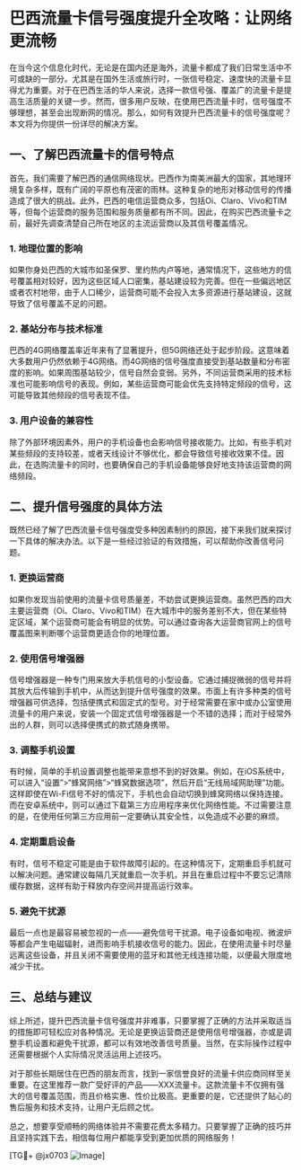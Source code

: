 # 巴西流量卡信号强度提升全攻略：让网络更流畅

在当今这个信息化时代，无论是在国内还是海外，流量卡都成了我们日常生活中不可或缺的一部分。尤其是在国外生活或旅行时，一张信号稳定、速度快的流量卡显得尤为重要。对于在巴西生活的华人来说，选择一款信号强、覆盖广的流量卡是提高生活质量的关键一步。然而，很多用户反映，在使用巴西流量卡时，信号强度不够理想，甚至会出现断网的情况。那么，如何有效提升巴西流量卡的信号强度呢？本文将为你提供一份详尽的解决方案。

## 一、了解巴西流量卡的信号特点

首先，我们需要了解巴西的通信网络现状。巴西作为南美洲最大的国家，其地理环境复杂多样，既有广阔的平原也有茂密的雨林。这种复杂的地形对移动信号的传播造成了很大的挑战。此外，巴西的电信运营商众多，包括Oi、Claro、Vivo和TIM等，但每个运营商的服务范围和服务质量都有所不同。因此，在购买巴西流量卡之前，最好先调查清楚自己所在地区的主流运营商以及其信号覆盖情况。

### 1. 地理位置的影响

如果你身处巴西的大城市如圣保罗、里约热内卢等地，通常情况下，这些地方的信号覆盖相对较好，因为这些区域人口密集，基站建设较为完善。但在一些偏远地区或者农村地带，由于人口稀少，运营商可能不会投入太多资源进行基站建设，这就导致了信号覆盖不足的问题。

### 2. 基站分布与技术标准

巴西的4G网络覆盖率近年来有了显著提升，但5G网络还处于起步阶段。这意味着大多数用户仍然依赖于4G网络。而4G网络的信号强度直接受到基站数量和分布密度的影响。如果周围基站较少，信号自然会变弱。另外，不同运营商采用的技术标准也可能影响信号的表现。例如，某些运营商可能会优先支持特定频段的信号，这可能导致其他频段的信号表现不佳。

### 3. 用户设备的兼容性

除了外部环境因素外，用户的手机设备也会影响信号接收能力。比如，有些手机对某些频段的支持较差，或者天线设计不够优化，都会导致信号接收效果不佳。因此，在选购流量卡的同时，也要确保自己的手机设备能够良好地支持该运营商的网络频段。

## 二、提升信号强度的具体方法

既然已经了解了巴西流量卡信号强度受多种因素制约的原因，接下来我们就来探讨一下具体的解决办法。以下是一些经过验证的有效措施，可以帮助你改善信号问题。

### 1. 更换运营商

如果你发现当前使用的流量卡信号质量差，不妨尝试更换运营商。虽然巴西的四大主要运营商（Oi、Claro、Vivo和TIM）在大城市中的服务差别不大，但在某些特定区域，某个运营商可能会有明显的优势。可以通过查询各大运营商官网上的信号覆盖图来判断哪个运营商更适合你的地理位置。

### 2. 使用信号增强器

信号增强器是一种专门用来放大手机信号的小型设备。它通过捕捉微弱的信号并将其放大后传输到手机中，从而达到提升信号强度的效果。市面上有许多种类的信号增强器可供选择，包括便携式和固定式的型号。对于经常需要在家中或办公室使用流量卡的用户来说，安装一个固定式信号增强器是一个不错的选择；而对于经常外出的人群，则可以选择便携式的款式随身携带。

### 3. 调整手机设置

有时候，简单的手机设置调整也能带来意想不到的好效果。例如，在iOS系统中，可以进入“设置”>“蜂窝网络”>“蜂窝数据选项”，然后开启“无线局域网助理”功能。这样即使在Wi-Fi信号不好的情况下，手机也会自动切换到蜂窝网络以保持连接。而在安卓系统中，则可以通过下载第三方应用程序来优化网络性能。不过需要注意的是，在使用任何第三方应用前一定要确认其安全性，以免造成不必要的麻烦。

### 4. 定期重启设备

有时，信号不稳定可能是由于软件故障引起的。在这种情况下，定期重启手机就可以解决问题。通常建议每隔几天就重启一次手机，并且在重启过程中不要忘记清除缓存数据，这样有助于释放内存空间并提高运行效率。

### 5. 避免干扰源

最后一点也是最容易被忽视的一点——避免信号干扰源。电子设备如电视、微波炉等都会产生电磁辐射，进而影响手机接收信号的能力。因此，在使用流量卡时尽量远离这些设备，并且关闭不需要使用的蓝牙和其他无线连接功能，以便最大限度地减少干扰。

## 三、总结与建议

综上所述，提升巴西流量卡信号强度并非难事，只要掌握了正确的方法并采取适当的措施即可轻松应对各种情况。无论是更换运营商还是使用信号增强器，亦或是调整手机设置和避免干扰源，都可以有效地改善信号质量。当然，在实际操作过程中还需要根据个人实际情况灵活运用上述技巧。

对于那些长期居住在巴西的朋友而言，找到一家信誉良好的流量卡供应商同样至关重要。在这里推荐一款广受好评的产品——XXX流量卡。这款流量卡不仅拥有强大的信号覆盖范围，而且价格实惠、性价比极高。更重要的是，它还提供了贴心的售后服务和技术支持，让用户无后顾之忧。

总之，想要享受顺畅的网络体验并不需要花费太多精力。只要掌握了正确的技巧并且坚持实践下去，相信每位用户都能享受到更加优质的网络服务！

[TG💪+ @jx0703 ![Image](https://github.com/user-attachments/assets/dbca1d08-cadb-493c-b0ec-ad6f7a83f270)]